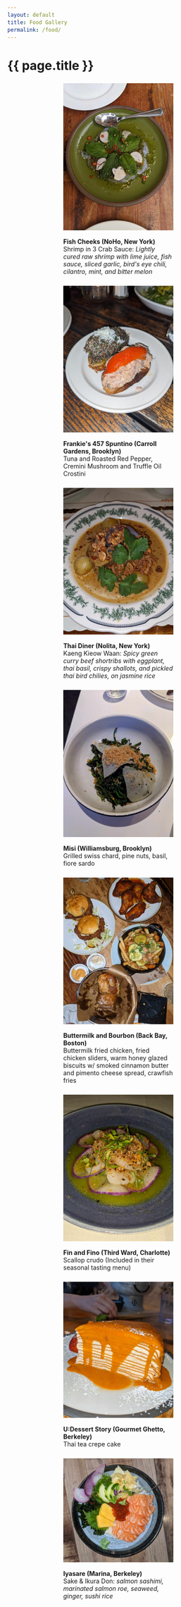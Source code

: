 ```yaml
---
layout: default
title: Food Gallery
permalink: /food/
---
```


# {{ page.title }}

<div style="display: flex; flex-wrap: wrap; justify-content: space-around;">
  <div style="margin: 5px; width: 250px;"> <!-- specify the width of the container -->
    <img src="/images/fishcheeks.jpg" alt="Fish Cheeks" style="width:100%; height:auto;"> <!-- maintain aspect ratio -->
    <p><strong>Fish Cheeks (NoHo, New York)</strong> <br> Shrimp in 3 Crab Sauce: <em>Lightly cured raw shrimp with lime juice, fish sauce, sliced garlic, bird's eye chili, cilantro, mint, and bitter melon</em></p>
  </div>
  <div style="margin: 5px; width: 250px;">
    <img src="/images/frankies.jpg" alt="Frankie's 457" style="width:100%; height:auto;"> <!-- maintain aspect ratio -->
    <p><strong>Frankie's 457 Spuntino (Carroll Gardens, Brooklyn)</strong> <br> Tuna and Roasted Red Pepper, Cremini Mushroom and Truffle Oil Crostini</p>
  </div>
  <div style="margin: 5px; width: 250px;">
    <img src="/images/thaidiner.jpg" alt="Thai Diner" style="width:100%; height:auto;"> <!-- maintain aspect ratio -->
   <p><strong>Thai Diner (Nolita, New York)</strong> <br> Kaeng Kieow Waan: <em>Spicy green curry beef shortribs with eggplant, thai basil, crispy shallots, and pickled thai bird chilies, on jasmine rice</em></p>
  </div>
 <div style="margin: 5px; width: 250px;">
    <img src="/images/misi.jpg" alt="Misi" style="width:100%; height:auto;"> <!-- maintain aspect ratio -->
    <p><strong>Misi (Williamsburg, Brooklyn)</strong> <br> Grilled swiss chard, pine nuts, basil, fiore sardo</p>
  </div>
  <div style="margin: 5px; width: 250px;">
    <img src="/images/buttermilk.jpg" alt="Buttermilk & Bourbon" style="width:100%; height:auto;"> <!-- maintain aspect ratio -->
    <p><strong>Buttermilk and Bourbon (Back Bay, Boston)</strong> <br> Buttermilk fried chicken, fried chicken sliders, warm honey glazed biscuits w/ smoked cinnamon butter and pimento cheese spread, crawfish fries</p>
  </div>
  <div style="margin: 5px; width: 250px;">
    <img src="/images/fin.jpg" alt="Fin & Fino" style="width:100%; height:auto;"> <!-- maintain aspect ratio -->
    <p><strong>Fin and Fino (Third Ward, Charlotte)</strong> <br> Scallop crudo (Included in their seasonal tasting menu)</p>
  </div>
  <div style="margin: 5px; width: 250px;">
    <img src="/images/udessert.jpg" alt="U:Dessert Story" style="width:100%; height:auto;"> <!-- maintain aspect ratio -->
    <p><strong>U:Dessert Story (Gourmet Ghetto, Berkeley)</strong> <br> Thai tea crepe cake</p>
  </div>
  <div style="margin: 5px; width: 250px;">
    <img src="/images/iyasare.jpg" alt="Iyasare" style="width:100%; height:auto;"> <!-- maintain aspect ratio -->
    <p><strong>Iyasare (Marina, Berkeley)</strong> <br> Sake & Ikura Don: <em>salmon sashimi, marinated salmon roe, seaweed, ginger, sushi rice  </em></p>
  </div>
</div>
